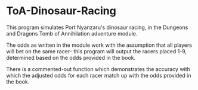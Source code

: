 # ToA-Dinosaur-Racing
This program simulates Port Nyanzaru's dinosaur racing, in the Dungeons and Dragons Tomb of Annihilation adventure module.

The odds as written in the module work with the assumption that all players will bet on the same racer- this program will output the racers placed 1-9, determined based on the odds provided in the book.

There is a commented-out function which demonstrates the accuracy with which the adjusted odds for each racer match up with the odds provided in the book.
